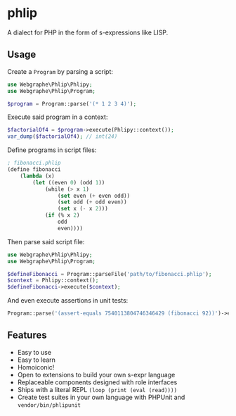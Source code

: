 # phlip
A dialect for PHP in the form of s-expressions like LISP.

## Usage

Create a `Program` by parsing a script: 

```php
use Webgraphe\Phlip\Phlipy;
use Webgraphe\Phlip\Program;

$program = Program::parse('(* 1 2 3 4)');
```

Execute said program in a context:

```php
$factorialOf4 = $program->execute(Phlipy::context());
var_dump($factorialOf4); // int(24)
```

Define programs in script files:
```lisp
; fibonacci.phlip
(define fibonacci
    (lambda (x)
        (let ((even 0) (odd 1))
            (while (> x 1)
                (set even (+ even odd))
                (set odd (+ odd even))
                (set x (- x 2)))
            (if (% x 2)
                odd
                even))))
```

Then parse said script file:
```php
use Webgraphe\Phlip\Phlipy;
use Webgraphe\Phlip\Program;

$defineFibonacci = Program::parseFile('path/to/fibonacci.phlip');
$context = Phlipy::context();
$defineFibonacci->execute($context);
```

And even execute assertions in unit tests:
```php
Program::parse('(assert-equals 7540113804746346429 (fibonacci 92))')->execute($context);
```

## Features

* Easy to use
* Easy to learn
* Homoiconic!
* Open to extensions to build your own s-expr language
* Replaceable components designed with role interfaces
* Ships with a literal REPL `(loop (print (eval (read))))`
* Create test suites in your own language with PHPUnit and `vendor/bin/phlipunit`
